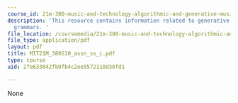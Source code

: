 ```yaml
---
course_id: 21m-380-music-and-technology-algorithmic-and-generative-music-spring-2010
description: 'This resource contains information related to generative context-free
  grammars. '
file_location: /coursemedia/21m-380-music-and-technology-algorithmic-and-generative-music-spring-2010/2fe633842fb0fb4c2ee9572110d30fd1_MIT21M_380S10_assn_ss_c.pdf
file_type: application/pdf
layout: pdf
title: MIT21M_380S10_assn_ss_c.pdf
type: course
uid: 2fe633842fb0fb4c2ee9572110d30fd1

---
```

None